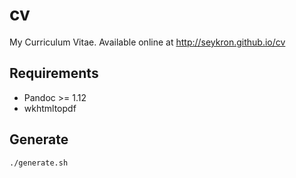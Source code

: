 cv
==

My Curriculum Vitae. Available online at http://seykron.github.io/cv

## Requirements

* Pandoc >= 1.12
* wkhtmltopdf

## Generate

```
./generate.sh
```
